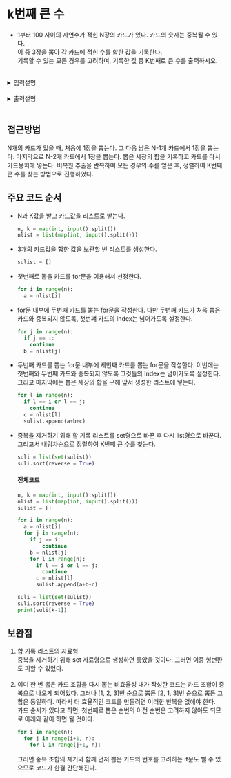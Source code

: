# k번째 큰 수
- 1부터 100 사이의 자연수가 적힌 N장의 카드가 있다. 카드의 숫자는 중복될 수 있다.<br> 이 중 3장을 뽑아 각 카드에 적힌 수를 합한 값을 기록한다.<br> 기록할 수 있는 모든 경우를 고려하며, 기록한 값 중 K번째로 큰 수를 출력하시오.

<br>
<details>
  <summary>입력설명</summary>
  <div markdown = 1>
    첫 줄에 자연수 N<span style="color: #808080">(1<=T<=100)</span>과 K<span style="color: #808080">(1<=K<=50)</span>가 입력되고, 그 다음 줄에 N개의 카드값이 입력된다.
  </div>
</details>
<br>
<details>
  <summary>출력설명</summary>
  <div markdown = 1>
    첫 줄에 K번째 수를 출력한다.<br> K번째 수는 반드시 존재한다.
  </div>
</details>
<br>

## 접근방법
N개의 카드가 있을 때, 처음에 1장을 뽑는다. 그 다음 남은 N-1개 카드에서 1장을 뽑는다. 마지막으로 N-2개 카드에서 1장을 뽑는다. 뽑은 세장의 합을 기록하고 카드를 다시 카드뭉치에 넣는다. 비복원 추출을 반복하여 모든 경우의 수를 얻은 후, 정렬하여 K번째 큰 수를 찾는 방법으로 진행하였다.

## 주요 코드 순서
- N과 K값을 받고 카드값을 리스트로 받는다.

  ```python
  n, k = map(int, input().split())
  nlist = list(map(int, input().split()))
  ```

- 3개의 카드값을 합한 값을 보관할 빈 리스트를 생성한다.
  ```python
  sulist = []
  ```

- 첫번째로 뽑을 카드를 for문을 이용해서 선정한다.  
  ```python
  for i in range(n):
    a = nlist[i]
  ```

- for문 내부에 두번째 카드를 뽑는 for문을 작성한다. 다만 두번째 카드가 처음 뽑은 카드와 중복되지 않도록, 첫번쨰 카드의 Index는 넘어가도록 설정한다.
  ```python
  for j in range(n):
    if j == i:
      continue
    b = nlist[j]
  ```

- 두번째 카드를 뽑는 for문 내부에 세번째 카드를 뽑는 for문을 작성한다. 이번에는 첫번째와 두번째 카드와 중복되지 않도록 그것들의 Index는 넘어가도록 설정한다.<br> 그리고 마지막에는 뽑은 세장의 합을 구해 앞서 생성한 리스트에 넣는다.
  ```python
  for l in range(n):
    if l == i or l == j:
      continue
    c = nlist[l]
    sulist.append(a+b+c)
  ```

- 중복을 제거하기 위해 합 기록 리스트를 set형으로 바꾼 후 다시 list형으로 바꾼다.<br> 그리고서 내림차순으로 정렬하여 K번째 큰 수를 찾는다.
  ```python
  suli = list(set(sulist))
  suli.sort(reverse = True)
  ```

  #### 전체코드
  ```python
  n, k = map(int, input().split())
  nlist = list(map(int, input().split()))
  sulist = []

  for i in range(n):
    a = nlist[i]
    for j in range(n):
      if j == i:
          continue
      b = nlist[j]
      for l in range(n):
        if l == i or l == j:
          continue
        c = nlist[l]
        sulist.append(a+b+c)

  suli = list(set(sulist))
  suli.sort(reverse = True)
  print(suli[k-1])
  ```

## 보완점
1. 합 기록 리스트의 자료형<br>
 중복을 제거하기 위해 set 자료형으로 생성하면 좋았을 것이다. 그러면 이중 형변환도 피할 수 있었다.
 <br></br>
1. 이미 한 번 뽑은 카드 조합을 다시 뽑는 비효율성
 내가 작성한 코드는 카드 조합이 중복으로 나오게 되어있다. 그러나 [1, 2, 3]번 순으로 뽑든 [2, 1, 3]번 순으로 뽑든 그 합은 동일하다. 따라서 더 효율적인 코드를 만들려면 이러한 반복을 없애야 한다.<br>
 카드 순서가 있다고 하면, 첫번째로 뽑은 순번의 이전 순번은 고려하지 않아도 되므로 아래와 같이 하면 될 것이다.
    ```python
    for i in range(n):
      for j in range(i+1, n):
        for l in range(j+1, n):
    ```
    그러면 중복 조합의 제거와 함께 먼저 뽑은 카드의 번호를 고려하는 if문도 뺄 수 있으므로 코드가 한결 간단해진다.